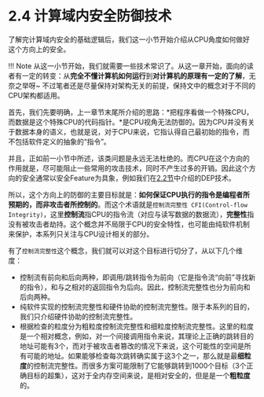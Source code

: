 # 2.4 计算域内安全防御技术

了解完计算域内安全的基础逻辑后，我们这一小节开始介绍从CPU角度如何做好这个方向上的安全。

!!! Note
    从这一小节开始，我们就需要一些技术常识了。从这一章开始，面向的读者有一定的转变：从**完全不懂计算机如何运行**到**对计算机的原理有一定的了解**，无奈之举呀~ 不过笔者还是尽量保持对架构无关的前提，保持文中的概念对于不同的CPU架构都适用。

首先，我们先要明确，上一章节末尾所介绍的思路：*把程序看做一个特殊CPU，而数据是这个特殊CPU的代码指针。*是CPU视角无法防御的。因为CPU并没有关于数据本身的语义，也就是说，对于CPU来说，它指认得自己最初始的指令，而不包括软件定义的抽象的“指令”。

并且，正如前一小节中所述，该类问题是永远无法杜绝的。而CPU在这个方向的作用就是，尽可能阻止一些常用的攻击技术，同时不产生过多的开销。因此这个方向的安全通常以安全Feature为具象，例如我们在[2.2节](../2%20%E8%AE%A1%E7%AE%97%E5%9F%9F%E5%86%85%E5%AE%89%E5%85%A8/2.2%20%E5%8C%BA%E5%88%86%E6%95%B0%E6%8D%AE%E4%B8%8E%E4%BB%A3%E7%A0%81.md)中介绍的DEP技术。

所以，这个方向上的防御的主要目标就是：**如何保证CPU执行的指令是编程者所预期的，而非攻击者所控制的**。而这个术语就是`控制流完整性 CFI(Control-flow Integrity)`，这里**控制流**指CPU的指令流（对应与读写数据的数据流），**完整性**指没有被攻击者劫持。这个概念并不局限于CPU的安全特性，也可能由纯软件机制来保护，本系列只关注与CPU设计相关的部分。

有了`控制流完整性`这个概念，我们就可以对这个目标进行切分了，从以下几个维度：

+ 控制流有前向和后向两种，即调用/跳转指令为前向（它是指令流“向前”寻找新的指令），和与之相对的返回指令为后向。因此，控制流完整性也分为前向和后向两种。
+ 纯软件实现的控制流完整性和硬件协助的控制流完整性。限于本系列的目的，我们只介绍硬件协助的控制流完整性。
+ 根据检查的粒度分为粗粒度控制流完整性和细粒度控制流完整性。这里的粒度是一个相对概念，例如，对一个间接调用指令来说，其理论上正确的跳转目的地址可能有3个，而对于被攻击者篡改的情况下来说，这个可能性的空间是所有可能的地址。如果能够检查每次跳转确实属于这3个之一，那么就是最**细粒度**的控制流完整性。而很多方案可能限制了它能够跳转到1000个目标（3个正确目标的超集），这对于全内存空间来说，是相对安全的，但是是一个**粗粒度**的。